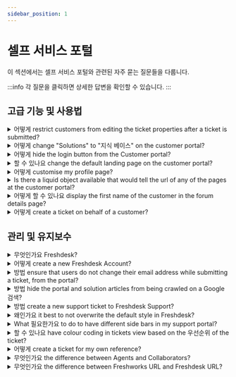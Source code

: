 ```yaml
---
sidebar_position: 1
---
```


# 셀프 서비스 포털

이 섹션에서는 셀프 서비스 포털와 관련된 자주 묻는 질문들을 다룹니다.

:::info
각 질문을 클릭하면 상세한 답변을 확인할 수 있습니다.
:::


## 고급 기능 및 사용법

<details>
<summary>어떻게 restrict customers from editing the ticket properties after a ticket is submitted?</summary>

<p><span style={{ fontSize: "16px" }}>You can use the below-displayed code to restrict the customer from editing the ticket fields after a ticket is submitted. </span></p><p><span style={{ fontSize: "16px" }}><br /></span></p><p><span dir="ltr" style={{ fontSize: "16px" }}>Please navigate to <strong>Admin</strong>--&gt; Channels &gt; <strong dir="ltr">Portals </strong>--&gt;<strong dir="ltr">Customize portal</strong>--&gt;<strong>Layout &amp; pages</strong>--&gt;<strong>Portal pages</strong>--&gt;paste the below code under the <strong>T</strong><strong>icket details</strong> section,</span></p><p><span style={{ fontSize: "16px" }}><br /></span></p><p><span style={{ fontSize: "16px" }}>&lt;script&gt;</span></p><p><span style={{ fontSize: "16px" }}> jQuery('#portal_ticket_form .controls').each(function() { </span></p><p><span style={{ fontSize: "16px" }}> jQuery(this).children().attr('disabled','disabled'); </span></p><p><span style={{ fontSize: "16px" }}> });</span></p><p><span style={{ fontSize: "16px" }}> jQuery('#helpdesk_ticket_submit').attr('disabled','disabled')</span></p><p><span style={{ fontSize: "16px" }}>&lt;/script&gt;</span></p><p><span style={{ fontSize: "16px" }}><br /></span></p><p><span style={{ fontSize: "16px" }}>This would be possible only from the <strong>Estate</strong> plan onwards in Freshdesk. </span></p><p><br /></p>

</details>

<details>
<summary>어떻게 change "Solutions" to "지식 베이스" on the customer portal?</summary>

<p ><span dir="ltr" style={{ fontSize: "16px", fontFamily: """ }}>Please go to <strong dir="ltr" style={{ fontFamily: """ }}>Admin &gt; Channels &gt; Portals &gt; Customize &gt; Edit theme &gt; Layouts &amp; Pages</strong> and make the following changes.</span></p><p style={{ fontFamily: """ }}><span style={{ fontFamily: "Helvetica Neue" }}><br /><img src="#" style={{ width: "auto", fontFamily: """ }} class="fr-fic fr-fil fr-dib" /><span style={{ fontSize: "16px", fontFamily: """ }}><br /></span></span></p><p style={{ fontFamily: """ }}><span style={{ fontFamily: "Helvetica Neue" }}><span style={{ fontSize: "16px", fontFamily: """ }}><strong style={{ fontFamily: """ }}>Header:</strong></span></span></p><div><pre contenteditable="false" rel="highlighter">&lt;script&gt; jQuery('#header-tabs a[href='/support/solutions']').text('Knowledge base'); &lt;/script&gt;</pre></div><div style={{ fontFamily: """ }}><br /></div><div></div><p style={{ fontFamily: """ }}><span style={{ fontFamily: "Helvetica Neue" }}><span style={{ fontSize: "16px", fontFamily: """ }}><strong dir="ltr" style={{ fontFamily: """ }}>Footer</strong><strong style={{ fontFamily: """ }}>:</strong></span></span></p><div style={{ fontFamily: """ }}><pre contenteditable="false" rel="highlighter" style={{ fontFamily: """ }}><span style={{ fontFamily: "Helvetica Neue" }}>&lt;script&gt; jQuery('.footer-links a[href='/support/solutions']').text('Knowledge base'); &lt;/script&gt;</span></pre></div><p style={{ fontFamily: """ }}><span style={{ fontFamily: "Helvetica Neue" }}><span style={{ fontSize: "16px", fontFamily: """ }}><br /></span></span></p><p style={{ fontFamily: """ }}><span style={{ fontFamily: "Helvetica Neue" }}><span style={{ fontSize: "16px", fontFamily: """ }}><strong style={{ fontFamily: """ }}>Search results:</strong></span></span></p><div style={{ fontFamily: """ }}><pre contenteditable="false" rel="highlighter" style={{ fontFamily: """ }}>&lt;script&gt; jQuery('.nav-filter li a[href^='/support/search/solutions?term']').text('Knowledge Base'); &lt;/script&gt;</pre></div><p style={{ fontFamily: """ }}><span style={{ fontFamily: "Helvetica Neue" }}><br /></span></p><p style={{ fontFamily: """ }}><span style={{ fontFamily: "Helvetica Neue" }}><span style={{ fontSize: "16px", fontFamily: """ }}><strong style={{ fontFamily: """ }}>Note</strong>:&nbsp;</span></span></p><p style={{ fontFamily: """ }}><span style={{ fontFamily: "Helvetica Neue" }}><br /></span></p><p style={{ fontFamily: """ }}><span style={{ fontFamily: "Helvetica Neue" }}><span style={{ fontSize: "16px", fontFamily: """ }}>1)This can only be done on accounts in the <strong dir="ltr" style={{ fontFamily: """ }}>Estate and Forest plan (older plan structure)</strong>.</span></span></p><p style={{ fontFamily: """ }}><span style={{ fontFamily: "Helvetica Neue" }}><span style={{ fontSize: "16px", fontFamily: """ }}>2)If multiple languages are set up on the helpdesk, you would need to specify the languages.</span></span></p><p style={{ fontFamily: """ }}><span style={{ fontFamily: "Helvetica Neue" }}><br /></span></p><p style={{ fontFamily: """ }}><span style={{ fontFamily: "Helvetica Neue" }}><span dir="ltr" style={{ fontSize: "16px", fontFamily: """ }}>For example, if the helpdesk languages are English and French, here is the script for header:</span></span></p><p style={{ fontFamily: """ }}><span style={{ fontFamily: "Helvetica Neue" }}><br /></span></p><div style={{ fontFamily: """ }}><pre contenteditable="false" rel="highlighter" style={{ fontFamily: """ }}><span style={{ fontFamily: "Helvetica Neue" }}>&lt;script&gt; jQuery('#header-tabs a[href="/en/support/solutions"]').text("Knowledgebase"); jQuery('#header-tabs a[href="/fr/support/solutions"]').text("Base de connaissances"); &lt;/script&gt;</span></pre></div><p style={{ fontFamily: """ }}><span style={{ fontFamily: "Helvetica Neue" }}><span dir="ltr" style={{ fontSize: "16px", fontFamily: """ }}>To learn more about portal customization, click <a href="https://support.freshdesk.com/en/support/solutions/articles/50000003754">here</a>.</span></span></p><p ><span style={{ fontFamily: "Helvetica Neue" }}><br /></span></p><p ><br /></p>

</details>

<details>
<summary>어떻게 hide the login button from the Customer portal?</summary>

<p ><span style={{ fontSize: "16px" }}>If you do not wish your customers to login to your portal, but only to view the content which is made available on it, you could hide the login button from your portal.&nbsp;</span></p><p ><br /></p><p ><span style={{ fontSize: "16px" }}>To hide the login button, you can use the following code under the Stylesheet section:</span></p><div><pre contenteditable="false" rel="highlighter">a[href*='login'] {display:none;}</pre></div><p ><span style={{ fontSize: "16px" }}><br /></span></p><p ><span dir="ltr" style={{ fontSize: "16px" }}>This can be found under <strong dir="ltr">Admin --&gt; Channels --&gt; Portals --&gt; Customize --&gt; Edit theme &gt; Stylesheet&nbsp;</strong>and would be available from the <strong >Garden</strong> plan onwards.</span></p><p ><br /></p><p ><span dir="ltr" style={{ fontSize: "16px" }}><img src="#" style={{ width: "auto" }} class="fr-fic fr-fil fr-dib" /></span><br /></p>

</details>

<details>
<summary>할 수 있나요 change the default landing page on the customer portal?</summary>

<p ><span style={{ fontSize: "16px" }}>The default behavior in Freshdesk is that the users will be redirected to the <strong >Portal Home </strong>page when they access the Customer portal.</span></p><p ><span style={{ fontSize: "16px" }}><br /></span></p><p ><span style={{ fontSize: "16px" }}>If you are looking to show the Tickets page or the Solutions page instead of the portal home, below is a small hack to do that. </span></p><p ><span style={{ fontSize: "16px" }}><br /></span></p><p ><span style={{ fontSize: "16px" }}>Please add this code under <strong dir="ltr">Admin --&gt; Channels --&gt; Portals --&gt; Customize portal --&gt; Layout &amp; Pages --&gt; Portal pages --&gt; Portal home.</strong></span></p><p ><span style={{ fontSize: "16px" }}><br /></span></p><pre contenteditable="false" rel="highlighter"><span style={{ fontSize: "16px" }}><code >&lt;script type='text/javascript'&gt;<br /> window.location.href = 'https://domain.freshdesk.com/support/solutions';<br />&lt;/script&gt;</code></span></pre><p ><span style={{ fontSize: "16px" }}></span></p><p ><span style={{ fontSize: "16px" }}>This code will redirect the user to the solutions page when they access the portal home page. Similarly, You could replace the URL with the tickets page URL to redirect users to the tickets page.</span></p><p ><br /></p><p ><span style={{ fontSize: "16px" }}>This is available only from the Estate plan onwards.</span></p><p ><br /></p><p ><span style={{ fontSize: "16px" }}><strong >Note</strong>: In the code, please replace domain.freshdesk.com with your Freshdesk URL.</span></p><p ><br /></p>

</details>

<details>
<summary>어떻게 customise my profile page?</summary>

<p>If you are looking to customise the profile page, you can style it with the scripts in the header that will be carried to the profile page. The 'Edit' page has Header and Footer.</p>

</details>

<details>
<summary>Is there a liquid object available that would tell the url of any of the pages at the customer portal?</summary>

<p>“Current_page_name” This is a liquid object used to cull out the name of the current page. Through this, you can see the portal homepage, New Ticket Page, Solutions Page, Edit Page etc. As a workaround, you can use jQuery scripts to get the current page URL.</p>

</details>

<details>
<summary>어떻게 할 수 있나요 display the first name of the customer in the forum details page?</summary>

<p dir="ltr">Go to <strong>Admin &gt; Channels &gt; Portal &gt; Customize portal &gt; Layouts &amp; Pages &gt; Portal pages &gt;Discussions &gt; Topic View</strong>. Replace user.name as user.firstname in the places where user.name is mentioned in the css code of the topic view page. </p>

</details>

<details>
<summary>어떻게 create a ticket on behalf of a customer?</summary>

<p>At times, there might be instances where you need to create a ticket on behalf of a customer who reached out to you directly, or for proactive support.</p><p><br /></p><p dir="ltr">You can do this under <strong>'+New' -&gt; New Ticket</strong>. You enter the Requester Information, Ticket Subject, and Description and other mandatory fields to raise a ticket on behalf of the Requester.</p><p dir="ltr"><br /></p><p dir="ltr"><img src="#" style={{ width: "auto" }} class="fr-fic fr-fil fr-dib" /></p>

</details>


## 관리 및 유지보수

<details>
<summary>무엇인가요 Freshdesk?</summary>

<p >Freshdesk, the online customer engagement solution from Freshworks, lets you streamline your company's customer support using the <a href="https://www.freshworks.com/products/what-is-freshdesk/">customer service software</a> and helps you to efficiently manage your customers as you scale. Here's what you can do with Freshdesk,</p><ul ><li >Track and manage incoming tickets from multiple channels into one single view</li><li >Support customers across various platforms like email, phone, call, chat, social media, and other messaging apps</li><li >Collaborate with multiple teams within your company to split, assign and resolve queries faster as a team</li><li >Automate redundant tasks like agent assignment based on the skill, workload, and availability</li><li >Empower customers with a comprehensive knowledge base and self-service portal&nbsp;</li><li >Analyze and gather critical insights on agent performances and customer experience with advanced analytics</li><li >Customize Freshdesk completely to suit your business requirements</li><li dir="ltr">Leverage AI and ML capabilities of Freddy, to take some work off your agents and provide faster resolutions to customers, without compromising on the quality<br /><br />You can sign up for a free trial <a href="https://freshdesk.com/signup" rel="noopener noreferrer" target="_blank">here</a>.</li></ul>

</details>

<details>
<summary>어떻게 create a new Freshdesk Account?</summary>

<p>You can create one from under freshdesk.com, using the '<strong>Sign up'</strong> option. The website will collect your contact information before creating a new Freshdesk Trial Account for you.<br /><br />Alternatively, you can use the below link to sign up for a new Freshdesk account -<br /><a href="https://freshdesk.com/signup">https://freshdesk.com/signup</a><br /><br />Happy Supporting!</p>

</details>

<details>
<summary>방법 ensure that users do not change their email address while submitting a ticket, from the portal?</summary>

<p><span rel="tempredactor" style={{ fontSize: "16px" }}>You can pre-populate the users' email addresses and grey-out the field so that they will not be able to edit the email address when the user is logged in. This can be done by greying out the 'Requester' field using a jQuery script.</span></p><p><span style={{ fontSize: "16px" }}><br /></span></p><p><span style={{ fontSize: "16px" }}><span rel="tempredactor">The code that you'll have to use is - </span></span></p><p><span style={{ fontSize: "16px" }}><span rel="tempredactor"><br /></span></span></p><p><span style={{ fontSize: "16px" }}><span rel="tempredactor">{% if portal.has_user_signed_in %}</span></span></p><p><span style={{ fontSize: "16px" }}><span rel="tempredactor">&lt;script type='text/javascript'&gt;</span></span></p><p><span style={{ fontSize: "16px" }}><span rel="tempredactor">jQuery('#helpdesk_ticket_email').prop('disabled', true);</span></span></p><p><span style={{ fontSize: "16px" }}><span rel="tempredactor">&lt;/script&gt;</span></span></p><p><span style={{ fontSize: "16px" }}><span rel="tempredactor">{% endif %}</span></span></p><p><span style={{ fontSize: "16px" }}><span rel="tempredactor"><br /></span></span></p><p><span style={{ fontSize: "16px" }}><span rel="tempredactor">You would have to place this code below the existing code under <strong>Adm</strong><strong dir="ltr">in --&gt; Channels --&gt; Portals --&gt; Customize portal --&gt; Layouts &amp; Pages --&gt; Portal Pages --&gt;</strong><strong>New Ticket</strong> and then click on <strong>Save &amp; Publish</strong>.</span></span></p><p><span style={{ fontSize: "16px" }}><br /></span></p><p><span style={{ fontSize: "16px" }}>This option would be available from the <strong>Estate</strong> plan onwards.</span></p>

</details>

<details>
<summary>방법 hide the portal and solution articles from being crawled on a Google 검색?</summary>

<p ><span style={{ fontSize: "16px" }}>To prevent the portal from being crawled on a Google Search, you can have the following code attached under Portal customizations. This would available only for accounts on the <strong >Estate and Forest plans</strong>, though. </span></p><p ><span style={{ fontSize: "16px" }}><br /></span></p><p dir="ltr"><span style={{ fontSize: "16px" }}>To hide the entire portal, please go to <strong dir="ltr">Admin --&gt; Channels --&gt; Portals --&gt; Customize portal --&gt; Layouts &amp; Pages --&gt; Portal Layout --&gt; Head </strong>and add the below mentioned tag:</span></p><p ><span style={{ fontSize: "16px" }}><br /></span></p><p ><span style={{ fontSize: "16px" }}><strong ><em >&lt;META NAME='ROBOTS' CONTENT='NOINDEX, NOFOLLOW'&gt;</em></strong></span></p><p ><span style={{ fontSize: "16px" }}><br /></span></p><p ><span style={{ fontSize: "16px" }}>If you are looking to hide only the Solutions tab from being crawled, please paste the following tag- </span></p><p ><span style={{ fontSize: "16px" }}><strong ><em ><br /></em></strong></span></p><p ><span style={{ fontSize: "16px" }}><em ><strong >{% if current_tab == 'solutions' %}</strong></em></span></p><p ><span style={{ fontSize: "16px" }}><em ><strong >&lt;meta name='robots' content='noindex, nofollow'&gt;</strong></em></span></p><p ><span style={{ fontSize: "16px" }}><strong ><em >{% endif %}</em></strong></span></p><p ><span style={{ fontSize: "16px" }}><br /></span></p><p ><span style={{ fontSize: "16px" }}><br /></span></p><p ><br /></p>

</details>

<details>
<summary>방법 create a new support ticket to Freshdesk Support?</summary>

<p dir="ltr" style={{ textAlign: "left" }}>Using our Help widget, you can easily search and browse through our FAQs. To create a ticket click <strong>'Get in touch'&nbsp;</strong>option. Alternatively, you could also write to <strong>support@freshdesk.com</strong>. You can also use our chat support if you have subscribed for a plan where you can engage with our bot/agent and have a ticket created.</p><p style={{ textAlign: "left" }}><br /></p><p style={{ textAlign: "center" }}><br /><span style={{ caretColor: "rgb(0, 0, 0)", color: "rgb(0, 0, 0)" }}><img width="232px;" height="407px;" src="#" class="fr-fic fr-dii fr-bordered" /><span style={{ caretColor: "rgb(0, 0, 0)", color: "rgb(0, 0, 0)" }}><img width="232px;" height="406px;" src="#" class="fr-fic fr-dii fr-bordered" /></span></span></p><p style={{ textAlign: "center" }}><br /></p><p style={{ textAlign: "center" }}><br /></p><p style={{ textAlign: "left" }}><br /></p>

</details>

<details>
<summary>왜인가요 it best to not overwrite the default style in Freshdesk?</summary>

<p>It is always best to write your own elements since you have access and the space to write your own script, HTML. This way, your elements are independent from the default elements we have provided and would not result in the page breaking. For instance, we could have used the style of the header in more than one place in the website and so overwriting it will automatically reflect it in the other places of the website.</p>

</details>

<details>
<summary>What 필요한가요 to do to have different side bars in my support portal?</summary>

<p>To have different side bars, you need to enclose class under a parent element. </p><p><br /></p><p>Example:</p><p>.custom-homepage {</p><p> .sidebar{</p><p> //your css code here</p><p> }</p><p>}</p><p>.custom-category-page {</p><p> .sidebar{</p><p> //your css code here</p><p> }</p><p>}</p>

</details>

<details>
<summary>할 수 있나요 have colour coding in tickets view based on the 우선순위 of the ticket?</summary>

<p>The page is not customisable and so it is not possible to achieve the color coding using a custom script. However, by default, you can see the color coding on the sidebar based on priority as:</p><p dir="ltr"><br /></p><p dir="ltr"><img src="#" style={{ width: "237px" }} class="fr-fic fr-fil fr-dib" /></p><p><br /></p>

</details>

<details>
<summary>어떻게 create a ticket for my own reference?</summary>

<p>At times, an agent might need tickets for his/her own reference.</p><p><br /></p><p>Such a ticket can be created by clicking on <strong>New ticket</strong> icon from the Menu bar. The SLA timers would still be ticking on such tickets.</p><p><br /></p><p>As a workaround, the agent can send in an email ticket (send an email to the support email address) and then reply or can add a public note to the same ticket from Freshdesk, this way the First response SLA would not be violated.</p><p><br /></p>

</details>

<details>
<summary>무엇인가요 the difference between Agents and Collaborators?</summary>

<p dir="ltr" style={{ lineHeight: "1.38", marginBottom: "0pt" }}><span dir="ltr" style={{ fontSize: "16px", fontFamily: "Arial, Helvetica, sans-serif", color: "rgb(14, 16, 26)", fontWeight: "400" }}>An agent is a user in your helpdesk who takes care of the support activities as a full-time job. An agent can be assigned the role of an admin, supervisor or given a custom role with specified duties.&nbsp;</span></p><p style={{ fontFamily: "Arial, Helvetica, sans-serif", fontSize: "16px" }}><span style={{ fontSize: "16px" }}><span style={{ fontFamily: "Arial,Helvetica,sans-serif" }}><br /></span></span></p><p dir="ltr" style={{ lineHeight: "1.38", marginBottom: "0pt", fontFamily: "Arial, Helvetica, sans-serif", fontSize: "16px" }}><span style={{ fontSize: "16px" }}><span style={{ fontFamily: "Arial,Helvetica,sans-serif" }}><span style={{ color: "rgb(14, 16, 26)", fontWeight: "400" }}>However, a collaborator is a third-party member you invite to be part of a support ticket. These collaborators are not part of your helpdesk but can be added to specific tickets as a one-time activity.&nbsp;</span></span></span></p><p style={{ fontFamily: "Arial, Helvetica, sans-serif", fontSize: "16px" }}><span style={{ fontSize: "16px" }}><span style={{ fontFamily: "Arial,Helvetica,sans-serif" }}><br /></span></span></p><p dir="ltr" style={{ lineHeight: "1.38", marginBottom: "0pt", fontFamily: "Arial, Helvetica, sans-serif", fontSize: "16px" }}><span style={{ fontSize: "16px" }}><span style={{ fontFamily: "Arial,Helvetica,sans-serif" }}><span style={{ color: "rgb(14, 16, 26)", fontWeight: "400" }}>A few scenarios where you can add collaborators are to provide approvals on a refund request, provide insights on a business use case or give information related to resolving the ticket.</span></span></span></p><p style={{ fontFamily: "Arial, Helvetica, sans-serif", fontSize: "16px" }}><span style={{ fontSize: "16px" }}><span style={{ fontFamily: "Arial,Helvetica,sans-serif" }}><br /></span></span></p><p dir="ltr" style={{ lineHeight: "1.38", marginBottom: "0pt", fontFamily: "Arial, Helvetica, sans-serif", fontSize: "16px" }}><span style={{ fontSize: "16px" }}><span style={{ fontFamily: "Arial,Helvetica,sans-serif" }}><span style={{ color: "rgb(14, 16, 26)", fontWeight: "400" }}>Admins can invite</span><a href="https://support.freshdesk.com/en/support/solutions/articles/50000003573-how-to-set-up-collaborators-"><span style={{ color: "rgb(74, 110, 224)", fontWeight: "400", textDecorationSkipInk: "none" }}>&nbsp;</span></a><a href="https://support.freshdesk.com/en/support/solutions/articles/50000003573-how-to-set-up-collaborators-">Collaborators</a></span><span style={{ color: "rgb(14, 16, 26)", fontWeight: "400" }}>&nbsp;from outside the team to your Freshdesk account to collaborate on tickets or give your agents the privilege to invite collaborators.</span></span></p><p style={{ fontFamily: "Arial, Helvetica, sans-serif", fontSize: "16px" }}><span style={{ fontSize: "16px" }}><span style={{ fontFamily: "Arial,Helvetica,sans-serif" }}><br /></span></span></p><p dir="ltr" style={{ lineHeight: "1.38", marginBottom: "0pt" }}><span style={{ fontFamily: "Arial, Helvetica, sans-serif", fontSize: "16px" }}><span style={{ color: "rgb(14, 16, 26)", fontWeight: "400" }}>Collaborators will then receive an email inviting them to log into their Freshdesk account. They can then view the ticket and customer details and collaborate by responding to the private note and helping full-time agents resolve the ticket faster.</span></span></p><p><br /></p>

</details>

<details>
<summary>무엇인가요 the difference between Freshworks URL and Freshdesk URL?</summary>

<p dir="ltr" style={{ lineHeight: "1.38", marginBottom: "0pt" }}><span dir="ltr" style={{ fontSize: "12pt", fontFamily: """, color: "rgb(0, 0, 0)", fontWeight: "700" }}>Freshworks Neo Platform</span><span style={{ fontFamily: "Helvetica Neue" }}><span style={{ fontSize: "12pt", color: "rgb(0, 0, 0)", fontWeight: "400", fontFamily: """ }}>&nbsp;is a flexible, end-to-end, AI-powered enterprise platform that offers a set of services that are leveraged by all the applications in the Freshworks portfolio. It is a&nbsp;</span><span style={{ fontSize: "12pt", color: "rgb(0, 0, 0)", fontWeight: "700", fontFamily: """ }}>centralized console</span><span style={{ fontSize: "12pt", color: "rgb(0, 0, 0)", fontWeight: "400", fontFamily: """ }}>&nbsp;offering customizable security and administration solutions across Freshworks products. Admins can leverage different authentication and authorization solutions, various security controls to customize, and simplified agent and account management. <br />&nbsp;</span></span></p><p dir="ltr" style={{ lineHeight: "1.38", marginBottom: "0pt" }}><span style={{ fontFamily: "Helvetica Neue" }}><span style={{ fontSize: "12pt", color: "rgb(0, 0, 0)", fontWeight: "400", fontFamily: """ }}>When you first sign up for a Freshworks product, an Organization is created. You can access the Neo Admin Center using the&nbsp;</span><span style={{ fontSize: "12pt", color: "rgb(0, 0, 0)", fontWeight: "700", fontFamily: """ }}>Organization URL or Freshworks URL</span><span style={{ fontSize: "12pt", color: "rgb(0, 0, 0)", fontWeight: "400", fontFamily: """ }}>&nbsp;that looks something like this:&nbsp;</span><a href="mailto:yourcompany@freshworks.com" style={{ fontFamily: """ }}><span style={{ fontSize: "12pt", color: "rgb(17, 85, 204)", fontWeight: "400", textDecorationSkipInk: "none", fontFamily: """ }}>yourcompany@freshworks.com</span></a><span style={{ fontSize: "12pt", color: "rgb(0, 0, 0)", fontWeight: "400", fontFamily: """ }}>. It binds every customer accounts across the Freshworks portfolio together. As an organization admin, you can easily access all the accounts, security settings, and agents under a single glass pane. <br /><br />When you sign up for a&nbsp;</span><span style={{ fontSize: "12pt", color: "rgb(0, 0, 0)", fontWeight: "700", fontFamily: """ }}>standalone Freshdesk account</span><span style={{ fontSize: "12pt", color: "rgb(0, 0, 0)", fontWeight: "400", fontFamily: """ }}>, you will be provided with a&nbsp;</span><span style={{ fontSize: "12pt", color: "rgb(0, 0, 0)", fontWeight: "700", fontFamily: """ }}>Freshdesk URL</span></span><span style={{ fontSize: "12pt", fontFamily: """, color: "rgb(0, 0, 0)", fontWeight: "400" }}>&nbsp;address or subdomain that your admins and agents will use to log in to your Freshdesk account. <span style={{ fontSize: "12pt", color: "rgb(0, 0, 0)", fontWeight: "400", fontFamily: """ }}>Your customers will also use it to access your self-service portal. E.g.,&nbsp;</span><a href="https://acmesupport.freshdesk.com/"><span dir="ltr" style={{ fontSize: "12pt", color: "rgb(17, 85, 204)", fontWeight: "400", textDecorationSkipInk: "none" }}>acmesupport.freshdesk.com</span></a></span></p>

</details>

